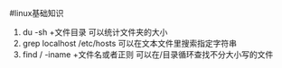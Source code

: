 #linux基础知识

1. du -sh +文件目录     可以统计文件夹的大小
2. grep localhost /etc/hosts 可以在文本文件里搜索指定字符串
3. find  / -iname +文件名或者正则  可以在/目录循环查找不分大小写的文件 
